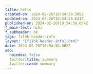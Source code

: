 ```yaml
---
title: hello
created-on: 2024-02-26T10:54:30.585Z
updated-on: 2024-02-26T10:54:30.621Z
published-on: 2024-02-26T10:54:30.654Z
f_main-text: hihi
f_subheader: ok
tags: filhk-header-info
layout: "[filhk-header-info].html"
date: 2024-02-26T10:54:30.682Z
seo:
  noindex: false
  twitter:title: summary
  twitter:card: summary
---
```

